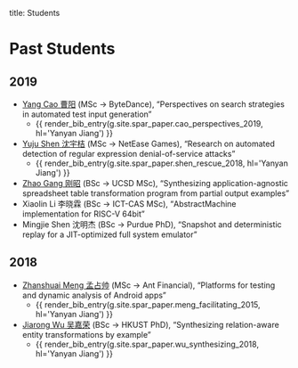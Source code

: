 title: Students

# Past Students


## 2019

* [Yang Cao 曹阳](/people/yangcao) (MSc → ByteDance), “Perspectives on search strategies in automated test input generation”
    * {{ render_bib_entry(g.site.spar_paper.cao_perspectives_2019, hl='Yanyan Jiang') }}
* [Yuju Shen 沈宇桔](/~yuju) (MSc → NetEase Games), “Research on automated detection of regular expression denial-of-service attacks”
    * {{ render_bib_entry(g.site.spar_paper.shen_rescue_2018, hl='Yanyan Jiang') }}
* [Zhao Gang 刚昭](https://hirico.moe) (BSc → UCSD MSc), “Synthesizing application-agnostic spreadsheet table transformation program from partial output examples”
* Xiaolin Li 李晓霖 (BSc → ICT-CAS MSc), “AbstractMachine implementation for RISC-V 64bit”
* Mingjie Shen 沈明杰 (BSc → Purdue PhD), “Snapshot and deterministic replay for a JIT-optimized full system emulator”

## 2018

* [Zhanshuai Meng 孟占帅](/people/zhanshuaimeng) (MSc → Ant Financial), “Platforms for testing and dynamic analysis of Android apps”
    * {{ render_bib_entry(g.site.spar_paper.meng_facilitating_2015, hl='Yanyan Jiang') }}
* [Jiarong Wu 吴嘉荣](http://home.cse.ust.hk/~jwubf/) (BSc → HKUST PhD), “Synthesizing relation-aware entity transformations by example”
    * {{ render_bib_entry(g.site.spar_paper.wu_synthesizing_2018, hl='Yanyan Jiang') }}
